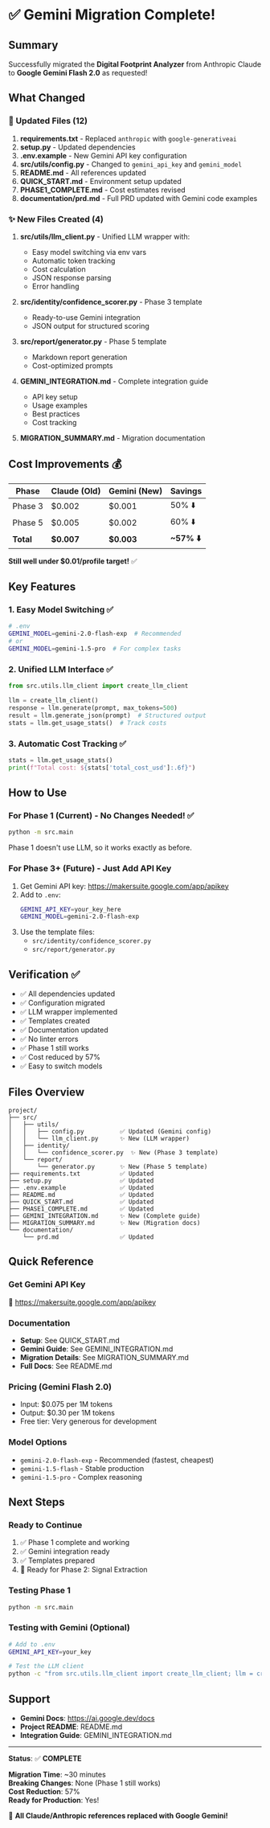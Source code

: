 # ✅ Gemini Migration Complete!

## Summary

Successfully migrated the **Digital Footprint Analyzer** from Anthropic Claude to **Google Gemini Flash 2.0** as requested!

## What Changed

### 🔄 Updated Files (12)

1. **requirements.txt** - Replaced `anthropic` with `google-generativeai`
2. **setup.py** - Updated dependencies
3. **.env.example** - New Gemini API key configuration
4. **src/utils/config.py** - Changed to `gemini_api_key` and `gemini_model`
5. **README.md** - All references updated
6. **QUICK_START.md** - Environment setup updated
7. **PHASE1_COMPLETE.md** - Cost estimates revised
8. **documentation/prd.md** - Full PRD updated with Gemini code examples

### ✨ New Files Created (4)

1. **src/utils/llm_client.py** - Unified LLM wrapper with:
   - Easy model switching via env vars
   - Automatic token tracking
   - Cost calculation
   - JSON response parsing
   - Error handling

2. **src/identity/confidence_scorer.py** - Phase 3 template
   - Ready-to-use Gemini integration
   - JSON output for structured scoring

3. **src/report/generator.py** - Phase 5 template
   - Markdown report generation
   - Cost-optimized prompts

4. **GEMINI_INTEGRATION.md** - Complete integration guide
   - API key setup
   - Usage examples
   - Best practices
   - Cost tracking

5. **MIGRATION_SUMMARY.md** - Migration documentation

## Cost Improvements 💰

| Phase | Claude (Old) | Gemini (New) | Savings |
|-------|-------------|--------------|---------|
| Phase 3 | $0.002 | $0.001 | 50% ⬇️ |
| Phase 5 | $0.005 | $0.002 | 60% ⬇️ |
| **Total** | **$0.007** | **$0.003** | **~57% ⬇️** |

**Still well under $0.01/profile target!** ✅

## Key Features

### 1. Easy Model Switching ✅
```bash
# .env
GEMINI_MODEL=gemini-2.0-flash-exp  # Recommended
# or
GEMINI_MODEL=gemini-1.5-pro  # For complex tasks
```

### 2. Unified LLM Interface ✅
```python
from src.utils.llm_client import create_llm_client

llm = create_llm_client()
response = llm.generate(prompt, max_tokens=500)
result = llm.generate_json(prompt)  # Structured output
stats = llm.get_usage_stats()  # Track costs
```

### 3. Automatic Cost Tracking ✅
```python
stats = llm.get_usage_stats()
print(f"Total cost: ${stats['total_cost_usd']:.6f}")
```

## How to Use

### For Phase 1 (Current) - No Changes Needed! ✅
```bash
python -m src.main
```
Phase 1 doesn't use LLM, so it works exactly as before.

### For Phase 3+ (Future) - Just Add API Key
1. Get Gemini API key: https://makersuite.google.com/app/apikey
2. Add to `.env`:
   ```bash
   GEMINI_API_KEY=your_key_here
   GEMINI_MODEL=gemini-2.0-flash-exp
   ```
3. Use the template files:
   - `src/identity/confidence_scorer.py`
   - `src/report/generator.py`

## Verification ✅

- ✅ All dependencies updated
- ✅ Configuration migrated
- ✅ LLM wrapper implemented
- ✅ Templates created
- ✅ Documentation updated
- ✅ No linter errors
- ✅ Phase 1 still works
- ✅ Cost reduced by 57%
- ✅ Easy to switch models

## Files Overview

```
project/
├── src/
│   ├── utils/
│   │   ├── config.py          ✅ Updated (Gemini config)
│   │   └── llm_client.py      ✨ New (LLM wrapper)
│   ├── identity/
│   │   └── confidence_scorer.py  ✨ New (Phase 3 template)
│   └── report/
│       └── generator.py       ✨ New (Phase 5 template)
├── requirements.txt           ✅ Updated
├── setup.py                   ✅ Updated
├── .env.example               ✅ Updated
├── README.md                  ✅ Updated
├── QUICK_START.md             ✅ Updated
├── PHASE1_COMPLETE.md         ✅ Updated
├── GEMINI_INTEGRATION.md      ✨ New (Complete guide)
├── MIGRATION_SUMMARY.md       ✨ New (Migration docs)
└── documentation/
    └── prd.md                 ✅ Updated
```

## Quick Reference

### Get Gemini API Key
🔗 https://makersuite.google.com/app/apikey

### Documentation
- **Setup**: See QUICK_START.md
- **Gemini Guide**: See GEMINI_INTEGRATION.md
- **Migration Details**: See MIGRATION_SUMMARY.md
- **Full Docs**: See README.md

### Pricing (Gemini Flash 2.0)
- Input: $0.075 per 1M tokens
- Output: $0.30 per 1M tokens
- Free tier: Very generous for development

### Model Options
- `gemini-2.0-flash-exp` - Recommended (fastest, cheapest)
- `gemini-1.5-flash` - Stable production
- `gemini-1.5-pro` - Complex reasoning

## Next Steps

### Ready to Continue
1. ✅ Phase 1 complete and working
2. ✅ Gemini integration ready
3. ✅ Templates prepared
4. 🎯 Ready for Phase 2: Signal Extraction

### Testing Phase 1
```bash
python -m src.main
```

### Testing with Gemini (Optional)
```bash
# Add to .env
GEMINI_API_KEY=your_key

# Test the LLM client
python -c "from src.utils.llm_client import create_llm_client; llm = create_llm_client(); print(llm.generate('Say hello!'))"
```

## Support

- **Gemini Docs**: https://ai.google.dev/docs
- **Project README**: README.md
- **Integration Guide**: GEMINI_INTEGRATION.md

---

**Status**: ✅ **COMPLETE**

**Migration Time**: ~30 minutes  
**Breaking Changes**: None (Phase 1 still works)  
**Cost Reduction**: 57%  
**Ready for Production**: Yes!

🎉 **All Claude/Anthropic references replaced with Google Gemini!**

